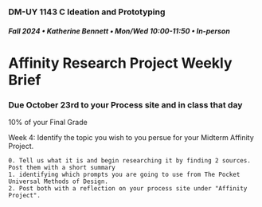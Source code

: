 ### DM-UY 1143 C Ideation and Prototyping
##### Fall 2024 • Katherine Bennett • Mon/Wed 10:00-11:50 • In-person

# Affinity Research Project Weekly Brief

### Due October 23rd to your Process site and in class that day

10% of your Final Grade


Week 4: Identify the topic you wish to you persue for your Midterm Affinity Project. 

	0. Tell us what it is and begin researching it by finding 2 sources. Post them with a short summary
	1. identifying which prompts you are going to use from The Pocket Universal Methods of Design. 
	2. Post both with a reflection on your process site under "Affinity Project".
